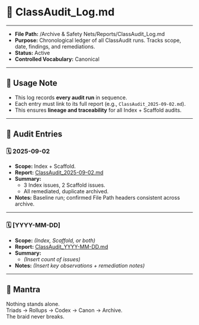 # 📑 ClassAudit_Log.md  

---  
- **File Path:** /Archive & Safety Nets/Reports/ClassAudit_Log.md  
- **Purpose:** Chronological ledger of all ClassAudit runs. Tracks scope, date, findings, and remediations.  
- **Status:** Active  
- **Controlled Vocabulary:** Canonical  
---  

## 📌 Usage Note  

- This log records **every audit run** in sequence.  
- Each entry must link to its full report (e.g., `ClassAudit_2025-09-02.md`).  
- This ensures **lineage and traceability** for all Index + Scaffold audits.  

---  

## 📑 Audit Entries  

### 🗓️ 2025-09-02  
- **Scope:** Index + Scaffold.  
- **Report:** [ClassAudit_2025-09-02.md](ClassAudit_2025-09-02.md)  
- **Summary:**  
  - 3 Index issues, 2 Scaffold issues.  
  - All remediated, duplicate archived.  
- **Notes:** Baseline run; confirmed File Path headers consistent across archive.  

---  

### 🗓️ [YYYY-MM-DD]  
- **Scope:** *(Index, Scaffold, or both)*  
- **Report:** [ClassAudit_YYYY-MM-DD.md](ClassAudit_YYYY-MM-DD.md)  
- **Summary:**  
  - *(Insert count of issues)*  
- **Notes:** *(Insert key observations + remediation notes)*  

---  

## 🌌 Mantra  

Nothing stands alone.  
Triads → Rollups → Codex → Canon → Archive.  
The braid never breaks.  
